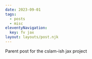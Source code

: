 ```yaml
---
date: 2023-09-01
tags:
  - posts
  - misc
eleventyNavigation:
  key: fv jax
layout: layouts/post.njk
---
```


Parent post for the cslam-ish jax project




